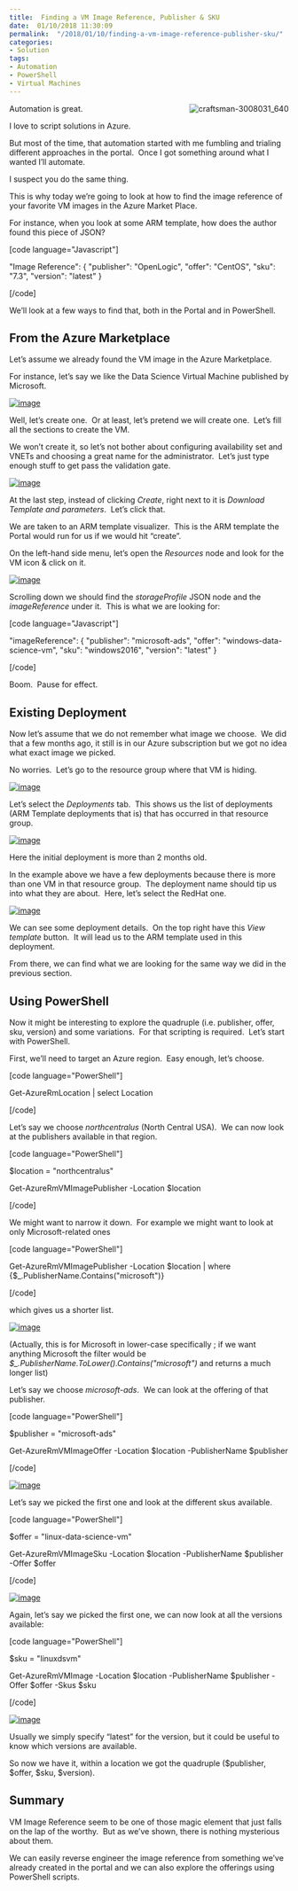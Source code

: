 ```yaml
---
title:  Finding a VM Image Reference, Publisher & SKU
date:  01/10/2018 11:30:09
permalink:  "/2018/01/10/finding-a-vm-image-reference-publisher-sku/"
categories:
- Solution
tags:
- Automation
- PowerShell
- Virtual Machines
---
```

<a href="assets/2018/1/finding-a-vm-image-reference-publisher-sku/craftsman-3008031_640.jpg"><img style="border:0 currentcolor;float:right;display:inline;background-image:none;" title="craftsman-3008031_640" src="assets/2018/1/finding-a-vm-image-reference-publisher-sku/craftsman-3008031_640_thumb.jpg" alt="craftsman-3008031_640" align="right" border="0" /></a>Automation is great.

I love to script solutions in Azure.

But most of the time, that automation started with me fumbling and trialing different approaches in the portal.  Once I got something around what I wanted I’ll automate.

I suspect you do the same thing.

This is why today we’re going to look at how to find the image reference of your favorite VM images in the Azure Market Place.

For instance, when you look at some ARM template, how does the author found this piece of JSON?

[code language="Javascript"]

&quot;Image Reference&quot;: {
&quot;publisher&quot;: &quot;OpenLogic&quot;,
&quot;offer&quot;: &quot;CentOS&quot;,
&quot;sku&quot;: &quot;7.3&quot;,
&quot;version&quot;: &quot;latest&quot;
}

[/code]

We’ll look at a few ways to find that, both in the Portal and in PowerShell.
<h2>From the Azure Marketplace</h2>
Let’s assume we already found the VM image in the Azure Marketplace.

For instance, let’s say we like the Data Science Virtual Machine published by Microsoft.

<a href="assets/2018/1/finding-a-vm-image-reference-publisher-sku/image17.png"><img style="border:0 currentcolor;display:inline;background-image:none;" title="image" src="assets/2018/1/finding-a-vm-image-reference-publisher-sku/image_thumb17.png" alt="image" border="0" /></a>

Well, let’s create one.  Or at least, let’s pretend we will create one.  Let’s fill all the sections to create the VM.

We won’t create it, so let’s not bother about configuring availability set and VNETs and choosing a great name for the administrator.  Let’s just type enough stuff to get pass the validation gate.

<a href="assets/2018/1/finding-a-vm-image-reference-publisher-sku/image20.png"><img style="border:0 currentcolor;display:inline;background-image:none;" title="image" src="assets/2018/1/finding-a-vm-image-reference-publisher-sku/image20.png" alt="image" border="0" /></a>

At the last step, instead of clicking <em>Create</em>, right next to it is <em>Download Template and parameters</em>.  Let’s click that.

We are taken to an ARM template visualizer.  This is the ARM template the Portal would run for us if we would hit “create”.

On the left-hand side menu, let’s open the <em>Resources</em> node and look for the VM icon &amp; click on it.

<a href="assets/2018/1/finding-a-vm-image-reference-publisher-sku/image19.png"><img style="border:0 currentcolor;display:inline;background-image:none;" title="image" src="assets/2018/1/finding-a-vm-image-reference-publisher-sku/image_thumb19.png" alt="image" border="0" /></a>

Scrolling down we should find the <em>storageProfile</em> JSON node and the <em>imageReference</em> under it.  This is what we are looking for:

[code language="Javascript"]

&quot;imageReference&quot;: {
&quot;publisher&quot;: &quot;microsoft-ads&quot;,
&quot;offer&quot;: &quot;windows-data-science-vm&quot;,
&quot;sku&quot;: &quot;windows2016&quot;,
&quot;version&quot;: &quot;latest&quot;
}

[/code]

Boom.  Pause for effect.
<h2>Existing Deployment</h2>
Now let’s assume that we do not remember what image we choose.  We did that a few months ago, it still is in our Azure subscription but we got no idea what exact image we picked.

No worries.  Let’s go to the resource group where that VM is hiding.

<a href="assets/2018/1/finding-a-vm-image-reference-publisher-sku/image21.png"><img style="border:0 currentcolor;display:inline;background-image:none;" title="image" src="assets/2018/1/finding-a-vm-image-reference-publisher-sku/image_thumb21.png" alt="image" border="0" /></a>

Let’s select the <em>Deployments</em> tab.  This shows us the list of deployments (ARM Template deployments that is) that has occurred in that resource group.

<a href="assets/2018/1/finding-a-vm-image-reference-publisher-sku/image22.png"><img style="border:0 currentcolor;display:inline;background-image:none;" title="image" src="assets/2018/1/finding-a-vm-image-reference-publisher-sku/image_thumb22.png" alt="image" border="0" /></a>

Here the initial deployment is more than 2 months old.

In the example above we have a few deployments because there is more than one VM in that resource group.  The deployment name should tip us into what they are about.  Here, let’s select the RedHat one.

<a href="assets/2018/1/finding-a-vm-image-reference-publisher-sku/image23.png"><img style="border:0 currentcolor;display:inline;background-image:none;" title="image" src="assets/2018/1/finding-a-vm-image-reference-publisher-sku/image_thumb23.png" alt="image" border="0" /></a>

We can see some deployment details.  On the top right have this <em>View template</em> button.  It will lead us to the ARM template used in this deployment.

From there, we can find what we are looking for the same way we did in the previous section.
<h2>Using PowerShell</h2>
Now it might be interesting to explore the quadruple (i.e. publisher, offer, sku, version) and some variations.  For that scripting is required.  Let’s start with PowerShell.

First, we’ll need to target an Azure region.  Easy enough, let’s choose.

[code language="PowerShell"]

Get-AzureRmLocation | select Location

[/code]

Let’s say we choose <em>northcentralus</em> (North Central USA).  We can now look at the publishers available in that region.

[code language="PowerShell"]

$location = &quot;northcentralus&quot;

Get-AzureRmVMImagePublisher -Location $location

[/code]

We might want to narrow it down.  For example we might want to look at only Microsoft-related ones

[code language="PowerShell"]

Get-AzureRmVMImagePublisher -Location $location | where {$_.PublisherName.Contains(&quot;microsoft&quot;)}

[/code]

which gives us a shorter list.

<a href="assets/2018/1/finding-a-vm-image-reference-publisher-sku/image24.png"><img style="border:0 currentcolor;display:inline;background-image:none;" title="image" src="assets/2018/1/finding-a-vm-image-reference-publisher-sku/image_thumb24.png" alt="image" border="0" /></a>

(Actually, this is for Microsoft in lower-case specifically ; if we want anything Microsoft the filter would be <em>$_.PublisherName.ToLower().Contains("microsoft")</em> and returns a much longer list)

Let’s say we choose <em>microsoft-ads</em>.  We can look at the offering of that publisher.

[code language="PowerShell"]

$publisher = &quot;microsoft-ads&quot;

Get-AzureRmVMImageOffer -Location $location -PublisherName $publisher

[/code]

<a href="assets/2018/1/finding-a-vm-image-reference-publisher-sku/image25.png"><img style="border:0 currentcolor;display:inline;background-image:none;" title="image" src="assets/2018/1/finding-a-vm-image-reference-publisher-sku/image_thumb25.png" alt="image" border="0" /></a>

Let’s say we picked the first one and look at the different skus available.

[code language="PowerShell"]

$offer = &quot;linux-data-science-vm&quot;

Get-AzureRmVMImageSku -Location $location -PublisherName $publisher -Offer $offer

[/code]

<a href="assets/2018/1/finding-a-vm-image-reference-publisher-sku/image26.png"><img style="border:0 currentcolor;display:inline;background-image:none;" title="image" src="assets/2018/1/finding-a-vm-image-reference-publisher-sku/image_thumb26.png" alt="image" border="0" /></a>

Again, let’s say we picked the first one, we can now look at all the versions available:

[code language="PowerShell"]

$sku = &quot;linuxdsvm&quot;

Get-AzureRmVMImage -Location $location -PublisherName $publisher -Offer $offer -Skus $sku

[/code]

<a href="assets/2018/1/finding-a-vm-image-reference-publisher-sku/image27.png"><img style="border:0 currentcolor;display:inline;background-image:none;" title="image" src="assets/2018/1/finding-a-vm-image-reference-publisher-sku/image_thumb27.png" alt="image" border="0" /></a>

Usually we simply specify “latest” for the version, but it could be useful to know which versions are available.

So now we have it, within a location we got the quadruple ($publisher, $offer, $sku, $version).
<h2>Summary</h2>
VM Image Reference seem to be one of those magic element that just falls on the lap of the worthy.  But as we’ve shown, there is nothing mysterious about them.

We can easily reverse engineer the image reference from something we’ve already created in the portal and we can also explore the offerings using PowerShell scripts.